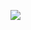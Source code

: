 ![](https://komarev.com/ghpvc/?username=jekosian&label=dooshbeegs&style=flat-square&color=d5181b&base=7482)
